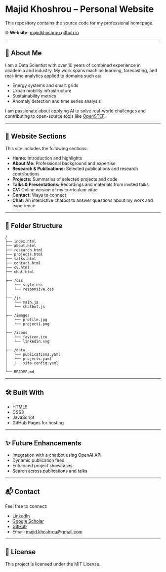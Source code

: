 # Majid Khoshrou – Personal Website

This repository contains the source code for my professional homepage.

🌐 **Website:** [majidkhoshrou.github.io](https://majidkhoshrou.github.io/)

---

## 🚀 About Me

I am a Data Scientist with over 10 years of combined experience in academia and industry. My work spans machine learning, forecasting, and real-time analytics applied to domains such as:

- Energy systems and smart grids
- Urban mobility infrastructure
- Sustainability metrics
- Anomaly detection and time series analysis

I am passionate about applying AI to solve real-world challenges and contributing to open-source tools like [OpenSTEF](https://github.com/alliander/opstef).

---

## 🧭 Website Sections

This site includes the following sections:

- **Home:** Introduction and highlights
- **About Me:** Professional background and expertise
- **Research & Publications:** Selected publications and research contributions
- **Projects:** Summaries of selected projects and code
- **Talks & Presentations:** Recordings and materials from invited talks
- **CV:** Online version of my curriculum vitae
- **Contact:** Ways to connect
- **Chat:** An interactive chatbot to answer questions about my work and experience

---

## 📁 Folder Structure

```
/
├── index.html
├── about.html
├── research.html
├── projects.html
├── talks.html
├── contact.html
├── cv.html
├── chat.html
│
├── /css
│   └── style.css
│   └── responsive.css
│
├── /js
│   └── main.js
│   └── chatbot.js
│
├── /images
│   └── profile.jpg
│   └── project1.png
│
├── /icons
│   └── favicon.ico
│   └── linkedin.svg
│
├── /data
│   └── publications.yaml
│   └── projects.yaml
│   └── site-config.yaml
│
└── README.md
```

---

## 🛠️ Built With

- HTML5
- CSS3
- JavaScript
- GitHub Pages for hosting

---

## ✨ Future Enhancements

- Integration with a chatbot using OpenAI API
- Dynamic publication feed
- Enhanced project showcases
- Search across publications and talks

---

## 📬 Contact

Feel free to connect:

- [LinkedIn](https://www.linkedin.com/in/majid-khoshrou-a2728349/)
- [Google Scholar](https://scholar.google.com/citations?user=RPdtjy0AAAAJ)
- [GitHub](https://github.com/majidkhoshrou)
- Email: majid.khoshrou@gmail.com

---

## 📄 License

This project is licensed under the MIT License.
